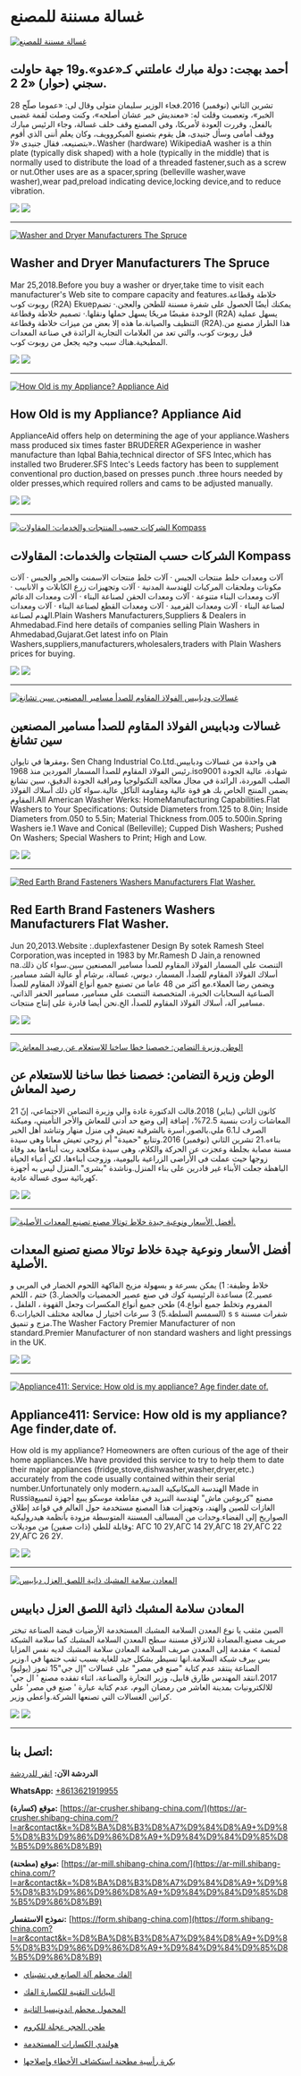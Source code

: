 # غسالة مسننة للمصنع

<a href="https://swt.shibang-china.com/?l=ar&img&k=%D8%BA%D8%B3%D8%A7%D9%84%D8%A9+%D9%85%D8%B3%D9%86%D9%86%D8%A9+%D9%84%D9%84%D9%85%D8%B5%D9%86%D8%B9" target="_blank">![غسالة مسننة للمصنع](http://static.shibang-china.com/all-800x300/675.jpg)</a>

## أحمد بهجت: دولة مبارك عاملتني كـ«عدو».و19 جهة حاولت سجني (حوار) «2 2.
28 تشرين الثاني (نوفمبر) 2016.فجاء الوزير سليمان متولى وقال لى: «عموما صلّح الخبر»، وتعصبت وقلت له: «معنديش خبر عشان أصلحه»، وكنت وصلت لقمة غضبى بالفعل، وقررت العودة لأمريكا، وفى المصنع وقف خلف غسالة، وجاء الرئيس مبارك ووقف أمامى وسأل جنيدى، هل يقوم بتصنيع الميكروويف، وكان يعلم أننى الذي أقوم بتصنيعه، فقال جنيدى «لا»،.Washer (hardware) WikipediaA washer is a thin plate (typically disk shaped) with a hole (typically in the middle) that is normally used to distribute the load of a threaded fastener,such as a screw or nut.Other uses are as a spacer,spring (belleville washer,wave washer),wear pad,preload indicating device,locking device,and to reduce vibration.


<a href="https://whatsapp.shibangsoft.com/WhatsApp.php" target="_blank" title="WhatsApp">![](http://static.shibang-china.com/icon/whatsapp.png)</a> <a href="https://swt.shibang-china.com/?l=ar&icon&k=%D8%BA%D8%B3%D8%A7%D9%84%D8%A9+%D9%85%D8%B3%D9%86%D9%86%D8%A9+%D9%84%D9%84%D9%85%D8%B5%D9%86%D8%B9" target="_blank">![](http://static.shibang-china.com/icon/chat-ar.png)</a>

---

<a href="https://swt.shibang-china.com/?l=ar&img&k=%D8%BA%D8%B3%D8%A7%D9%84%D8%A9+%D9%85%D8%B3%D9%86%D9%86%D8%A9+%D9%84%D9%84%D9%85%D8%B5%D9%86%D8%B9" target="_blank">![Washer and Dryer Manufacturers The Spruce](http://static.shibang-china.com/all-800x300/692.jpg)</a>

## Washer and Dryer Manufacturers The Spruce
Mar 25,2018.Before you buy a washer or dryer,take time to visit each manufacturer&#39;s Web site to compare capacity and features.خلاطة وقطاعة روبوت كوب (R2A) Ekuepيمكنك أيضًا الحصول على شفرة مسننة للطحن والعجن.· تضم الوحدة مقبضًا مريحًا يسهل حملها ونقلها.· تصميم خلاطة وقطاعة (R2A) يسهل عملية التنظيف والصيانة.ما هذه إلا بعض من ميزات خلاطة وقطاعة (R2A).هذا الطراز مصنع من قبل روبوت كوب، والتي تعد من العلامات التجارية الرائدة في صناعة المعدات المطبخية.هناك سبب وجيه يجعل من روبوت كوب.


<a href="https://whatsapp.shibangsoft.com/WhatsApp.php" target="_blank" title="WhatsApp">![](http://static.shibang-china.com/icon/whatsapp.png)</a> <a href="https://swt.shibang-china.com/?l=ar&icon&k=%D8%BA%D8%B3%D8%A7%D9%84%D8%A9+%D9%85%D8%B3%D9%86%D9%86%D8%A9+%D9%84%D9%84%D9%85%D8%B5%D9%86%D8%B9" target="_blank">![](http://static.shibang-china.com/icon/chat-ar.png)</a>

---

<a href="https://swt.shibang-china.com/?l=ar&img&k=%D8%BA%D8%B3%D8%A7%D9%84%D8%A9+%D9%85%D8%B3%D9%86%D9%86%D8%A9+%D9%84%D9%84%D9%85%D8%B5%D9%86%D8%B9" target="_blank">![How Old is my Appliance? Appliance Aid](http://static.shibang-china.com/all-800x300/1080.jpg)</a>

## How Old is my Appliance? Appliance Aid
ApplianceAid offers help on determining the age of your appliance.Washers mass produced six times faster BRUDERER AGexperience in washer manufacture than Iqbal Bahia,technical director of SFS Intec,which has installed two Bruderer.SFS Intec&#39;s Leeds factory has been to supplement conventional pro duction,based on presses punch .three hours needed by older presses,which required rollers and cams to be adjusted manually.


<a href="https://whatsapp.shibangsoft.com/WhatsApp.php" target="_blank" title="WhatsApp">![](http://static.shibang-china.com/icon/whatsapp.png)</a> <a href="https://swt.shibang-china.com/?l=ar&icon&k=%D8%BA%D8%B3%D8%A7%D9%84%D8%A9+%D9%85%D8%B3%D9%86%D9%86%D8%A9+%D9%84%D9%84%D9%85%D8%B5%D9%86%D8%B9" target="_blank">![](http://static.shibang-china.com/icon/chat-ar.png)</a>

---

<a href="https://swt.shibang-china.com/?l=ar&img&k=%D8%BA%D8%B3%D8%A7%D9%84%D8%A9+%D9%85%D8%B3%D9%86%D9%86%D8%A9+%D9%84%D9%84%D9%85%D8%B5%D9%86%D8%B9" target="_blank">![الشركات حسب المنتجات والخدمات: المقاولات Kompass](http://static.shibang-china.com/all-800x300/805.jpg)</a>

## الشركات حسب المنتجات والخدمات: المقاولات Kompass
آلات ومعدات خلط منتجات الجبس &middot; آلات خلط منتجات الاسمنت والجير والجبس &middot; آلات مكونات وملحقات المركبات للهندسة المدنية &middot; آلات وتجهيزات زرع الكابلات و الانابيب &middot; آلات ومعدات البناء متنوعة &middot; آلات ومعدات الحقن لصناعة البناء &middot; آلات ومعدات الدعائم لصناعة البناء &middot; آلات ومعدات القرميد &middot; آلات ومعدات القطع لصناعة البناء &middot; آلات ومعدات الهدم لصناعة.Plain Washers Manufacturers,Suppliers &amp; Dealers in Ahmedabad.Find here details of companies selling Plain Washers in Ahmedabad,Gujarat.Get latest info on Plain Washers,suppliers,manufacturers,wholesalers,traders with Plain Washers prices for buying.


<a href="https://whatsapp.shibangsoft.com/WhatsApp.php" target="_blank" title="WhatsApp">![](http://static.shibang-china.com/icon/whatsapp.png)</a> <a href="https://swt.shibang-china.com/?l=ar&icon&k=%D8%BA%D8%B3%D8%A7%D9%84%D8%A9+%D9%85%D8%B3%D9%86%D9%86%D8%A9+%D9%84%D9%84%D9%85%D8%B5%D9%86%D8%B9" target="_blank">![](http://static.shibang-china.com/icon/chat-ar.png)</a>

---

<a href="https://swt.shibang-china.com/?l=ar&img&k=%D8%BA%D8%B3%D8%A7%D9%84%D8%A9+%D9%85%D8%B3%D9%86%D9%86%D8%A9+%D9%84%D9%84%D9%85%D8%B5%D9%86%D8%B9" target="_blank">![غسالات ودبابيس الفولاذ المقاوم للصدأ مسامير المصنعين سين تشانغ](http://static.shibang-china.com/all-800x300/271.jpg)</a>

## غسالات ودبابيس الفولاذ المقاوم للصدأ مسامير المصنعين سين تشانغ
ومقرها في تايوان، Sen Chang Industrial Co.Ltd.هي واحدة من غسالات ودبابيس رئيس  الفولاذ المقاوم للصدأ المسمار الموردين منذ 1968.iso9001 شهادة، عالية الجودة الصلب الموردة، الرائدة في مجال معالجة التكنولوجيا ومراقبة الجودة الدقيق، سين تشانغ يضمن المنتج الخاص بك هو قوة عالية ومقاومة التآكل عالية.سواء كان ذلك أسلاك الفولاذ المقاوم.All American Washer Werks: HomeManufacturing Capabilities.Flat Washers to Your Specifications: Outside Diameters from.125 to 8.0in; Inside Diameters from.050 to 5.5in; Material Thickness from.005 to.500in.Spring Washers ie.1 Wave and Conical (Belleville); Cupped Dish Washers; Pushed On Washers; Special Washers to Print; High and Low.


<a href="https://whatsapp.shibangsoft.com/WhatsApp.php" target="_blank" title="WhatsApp">![](http://static.shibang-china.com/icon/whatsapp.png)</a> <a href="https://swt.shibang-china.com/?l=ar&icon&k=%D8%BA%D8%B3%D8%A7%D9%84%D8%A9+%D9%85%D8%B3%D9%86%D9%86%D8%A9+%D9%84%D9%84%D9%85%D8%B5%D9%86%D8%B9" target="_blank">![](http://static.shibang-china.com/icon/chat-ar.png)</a>

---

<a href="https://swt.shibang-china.com/?l=ar&img&k=%D8%BA%D8%B3%D8%A7%D9%84%D8%A9+%D9%85%D8%B3%D9%86%D9%86%D8%A9+%D9%84%D9%84%D9%85%D8%B5%D9%86%D8%B9" target="_blank">![Red Earth Brand Fasteners Washers Manufacturers Flat Washer.](http://static.shibang-china.com/all-800x300/1319.jpg)</a>

## Red Earth Brand Fasteners Washers Manufacturers Flat Washer.
Jun 20,2013.Website :.duplexfastener Design By sotek Ramesh Steel Corporation,was incepted in 1983 by Mr.Ramesh D Jain,a renowned na.التنصت على المسمار الفولاذ المقاوم للصدأ مسامير المصنعين سين.سواء كان ذلك أسلاك الفولاذ المقاوم للصدأ، المسمار، دبوس، غسالة، برشام أو عالية الشد مسامير، ويضمن رضا العملاء.مع أكثر من 48 عاما من تصنيع جميع أنواع الفولاذ المقاوم للصدأ الصناعية السحابات الخبرة، المتخصصة التنصت على مسامير، مسامير الحفر الذاتي، مسامير آلة، أسلاك الفولاذ المقاوم للصدأ، الخ.نحن أيضا قادرة على إنتاج منتجات.


<a href="https://whatsapp.shibangsoft.com/WhatsApp.php" target="_blank" title="WhatsApp">![](http://static.shibang-china.com/icon/whatsapp.png)</a> <a href="https://swt.shibang-china.com/?l=ar&icon&k=%D8%BA%D8%B3%D8%A7%D9%84%D8%A9+%D9%85%D8%B3%D9%86%D9%86%D8%A9+%D9%84%D9%84%D9%85%D8%B5%D9%86%D8%B9" target="_blank">![](http://static.shibang-china.com/icon/chat-ar.png)</a>

---

<a href="https://swt.shibang-china.com/?l=ar&img&k=%D8%BA%D8%B3%D8%A7%D9%84%D8%A9+%D9%85%D8%B3%D9%86%D9%86%D8%A9+%D9%84%D9%84%D9%85%D8%B5%D9%86%D8%B9" target="_blank">![الوطن  وزيرة التضامن: خصصنا خطا ساخنا للاستعلام عن رصيد المعاش](http://static.shibang-china.com/all-800x300/383.jpg)</a>

## الوطن  وزيرة التضامن: خصصنا خطا ساخنا للاستعلام عن رصيد المعاش
21 كانون الثاني (يناير) 2018.قالت الدكتورة غادة والي وزيرة التضامن الاجتماعي، إنّ المعاشات زادت بنسبة 72.5%، إضافة إلى وضع حد أدنى للمعاش والأجر التأميني، وميكنة الصرف لـ6.1 ملي.بالصور.أسرة بالشرقية تعيش فى منزل منهار وتناشد أهل الخير بناءه.21 تشرين الثاني (نوفمبر) 2016.وتتابع &quot;حميدة&quot; أم زوجى تعيش معانا وهى سيدة مسنة مصابة بجلطة وعجزت عن الحركة والكلام، وهى سيدة مكافحة ربت أبناءها بعد وفاة زوجها حيث عملت فى الأراضى الزراعية باليومية، وزوجت أبناءها، لكن أعباء الحياة الباهظة جعلت الأبناء غير قادرين على بناء المنزل.وناشدة &quot;بشرى&quot;.المنزل ليس به أجهزة كهربائية سوى غسالة عادية.


<a href="https://whatsapp.shibangsoft.com/WhatsApp.php" target="_blank" title="WhatsApp">![](http://static.shibang-china.com/icon/whatsapp.png)</a> <a href="https://swt.shibang-china.com/?l=ar&icon&k=%D8%BA%D8%B3%D8%A7%D9%84%D8%A9+%D9%85%D8%B3%D9%86%D9%86%D8%A9+%D9%84%D9%84%D9%85%D8%B5%D9%86%D8%B9" target="_blank">![](http://static.shibang-china.com/icon/chat-ar.png)</a>

---

<a href="https://swt.shibang-china.com/?l=ar&img&k=%D8%BA%D8%B3%D8%A7%D9%84%D8%A9+%D9%85%D8%B3%D9%86%D9%86%D8%A9+%D9%84%D9%84%D9%85%D8%B5%D9%86%D8%B9" target="_blank">![أفضل الأسعار ونوعية جيدة خلاط توتالا مصنع تصنيع المعدات الأصلية.](http://static.shibang-china.com/all-800x300/984.jpg)</a>

## أفضل الأسعار ونوعية جيدة خلاط توتالا مصنع تصنيع المعدات الأصلية.
خلاط وظيفة: 1) يمكن بسرعة و بسهولة مزيج الفاكهة اللحوم الخضار في المربى و عصير.2) مساعدة الرئيسية كوك في صنع عصير الحمضيات والخضار.3) ختم ، اللحم المفروم وتخلط جميع أنواع.4) طحن جميع أنواع المكسرات وجعل القهوة ، الفلفل ، السمسم السلطة.5) 3 سرعات اختيار ل معالجة مختلف الخيارات.6) s s شفرات مسننة مزج و تنميق.The Washer Factory Premier Manufacturer of non standard.Premier Manufacturer of non standard washers and light pressings in the UK.


<a href="https://whatsapp.shibangsoft.com/WhatsApp.php" target="_blank" title="WhatsApp">![](http://static.shibang-china.com/icon/whatsapp.png)</a> <a href="https://swt.shibang-china.com/?l=ar&icon&k=%D8%BA%D8%B3%D8%A7%D9%84%D8%A9+%D9%85%D8%B3%D9%86%D9%86%D8%A9+%D9%84%D9%84%D9%85%D8%B5%D9%86%D8%B9" target="_blank">![](http://static.shibang-china.com/icon/chat-ar.png)</a>

---

<a href="https://swt.shibang-china.com/?l=ar&img&k=%D8%BA%D8%B3%D8%A7%D9%84%D8%A9+%D9%85%D8%B3%D9%86%D9%86%D8%A9+%D9%84%D9%84%D9%85%D8%B5%D9%86%D8%B9" target="_blank">![Appliance411: Service: How old is my appliance? Age finder,date of.](http://static.shibang-china.com/all-800x300/504.jpg)</a>

## Appliance411: Service: How old is my appliance? Age finder,date of.
How old is my appliance? Homeowners are often curious of the age of their home appliances.We have provided this service to try to help them to date their major appliances (fridge,stove,dishwasher,washer,dryer,etc.) accurately from the code usually contained within their serial number.Unfortunately only modern.الهندسة الميكانيكية المدنية Made in Russiaمصنع &quot;كريوغين ماش&quot; لهندسة التبريد في مقاطعة موسكو يبيع أجهزة لتمييع الغازات للصين والهند، وتجهيزات هذا المصنع مستخدمة حول العالم في قواعد إطلاق الصواريخ إلى الفضاء.وحدات من المسالف المسننة المتوسطة مزودة بأنظمة هيدروليكية وقابلة للطي (ذات صفين) من موديلات: АГС 10 2У,АГС 14 2У,АГС 18 2У,АГС 22 2У,АГС 26 2У.


<a href="https://whatsapp.shibangsoft.com/WhatsApp.php" target="_blank" title="WhatsApp">![](http://static.shibang-china.com/icon/whatsapp.png)</a> <a href="https://swt.shibang-china.com/?l=ar&icon&k=%D8%BA%D8%B3%D8%A7%D9%84%D8%A9+%D9%85%D8%B3%D9%86%D9%86%D8%A9+%D9%84%D9%84%D9%85%D8%B5%D9%86%D8%B9" target="_blank">![](http://static.shibang-china.com/icon/chat-ar.png)</a>

---

<a href="https://swt.shibang-china.com/?l=ar&img&k=%D8%BA%D8%B3%D8%A7%D9%84%D8%A9+%D9%85%D8%B3%D9%86%D9%86%D8%A9+%D9%84%D9%84%D9%85%D8%B5%D9%86%D8%B9" target="_blank">![المعادن سلامة المشبك ذاتية اللصق العزل دبابيس](http://static.shibang-china.com/all-800x300/676.jpg)</a>

## المعادن سلامة المشبك ذاتية اللصق العزل دبابيس
الصين مثقب يا نوع المعدن السلامة المشبك المستخدمة الأرضيات قبضة الصناعة تبختر صريف مصنع.المضادة للانزلاق مسننة سطح المعدن السلامة المشبك كما سلامة الشبكة لمنصة &gt; مقدمة إلى المعدن صريف السلامة المعادن سلامة المشبك لديه نفس المزايا بس بيرف شبكة السلامة.انها تسيطر بشكل جيد للغاية بسبب ثقب ختمها في ا.وزير الصناعة ينتقد عدم كتابة &quot;صنع في مصر&quot; على غسالات &quot;إل جي&quot;15 تموز (يوليو) 2017.انتقد المهندس طارق قابيل، وزير التجارة والصناعة، اثناء تفقده مصنع &#39; ال جي&#39; للالكترونيات بمدينة العاشر من رمضان اليوم، عدم كتابة عبارة &#39; صنع في مصر&#39; علي كراتين الغسالات التي تصنعها الشركة.وأعطى وزير.


<a href="https://whatsapp.shibangsoft.com/WhatsApp.php" target="_blank" title="WhatsApp">![](http://static.shibang-china.com/icon/whatsapp.png)</a> <a href="https://swt.shibang-china.com/?l=ar&icon&k=%D8%BA%D8%B3%D8%A7%D9%84%D8%A9+%D9%85%D8%B3%D9%86%D9%86%D8%A9+%D9%84%D9%84%D9%85%D8%B5%D9%86%D8%B9" target="_blank">![](http://static.shibang-china.com/icon/chat-ar.png)</a>

---
## اتصل بنا:

**الدردشة الآن:** [انقر للدردشة](https://swt.shibang-china.com?l=ar&contact&k=%D8%BA%D8%B3%D8%A7%D9%84%D8%A9+%D9%85%D8%B3%D9%86%D9%86%D8%A9+%D9%84%D9%84%D9%85%D8%B5%D9%86%D8%B9)

**WhatsApp:**  [+8613621919955](https://whatsapp.shibangsoft.com/WhatsApp.php)

**موقع (كسارة):** [https://ar-crusher.shibang-china.com/](https://ar-crusher.shibang-china.com/?l=ar&contact&k=%D8%BA%D8%B3%D8%A7%D9%84%D8%A9+%D9%85%D8%B3%D9%86%D9%86%D8%A9+%D9%84%D9%84%D9%85%D8%B5%D9%86%D8%B9)

**موقع (مطحنة):** [https://ar-mill.shibang-china.com/](https://ar-mill.shibang-china.com/?l=ar&contact&k=%D8%BA%D8%B3%D8%A7%D9%84%D8%A9+%D9%85%D8%B3%D9%86%D9%86%D8%A9+%D9%84%D9%84%D9%85%D8%B5%D9%86%D8%B9)

**نموذج الاستفسار:** [https://form.shibang-china.com](https://form.shibang-china.com?l=ar&contact&k=%D8%BA%D8%B3%D8%A7%D9%84%D8%A9+%D9%85%D8%B3%D9%86%D9%86%D8%A9+%D9%84%D9%84%D9%85%D8%B5%D9%86%D8%B9)

* [الفك محطم آلة الصانع في تشيناي](../28/%D8%A7%D9%84%D9%81%D9%83%20%D9%85%D8%AD%D8%B7%D9%85%20%D8%A2%D9%84%D8%A9%20%D8%A7%D9%84%D8%B5%D8%A7%D9%86%D8%B9%20%D9%81%D9%8A%20%D8%AA%D8%B4%D9%8A%D9%86%D8%A7%D9%8A.md)

* [البيانات التقنية للكسارة الفك](../26/%D8%A7%D9%84%D8%A8%D9%8A%D8%A7%D9%86%D8%A7%D8%AA%20%D8%A7%D9%84%D8%AA%D9%82%D9%86%D9%8A%D8%A9%20%D9%84%D9%84%D9%83%D8%B3%D8%A7%D8%B1%D8%A9%20%D8%A7%D9%84%D9%81%D9%83.md)

* [المحمول محطم اندونيسيا الثانية](../28/%D8%A7%D9%84%D9%85%D8%AD%D9%85%D9%88%D9%84%20%D9%85%D8%AD%D8%B7%D9%85%20%D8%A7%D9%86%D8%AF%D9%88%D9%86%D9%8A%D8%B3%D9%8A%D8%A7%20%D8%A7%D9%84%D8%AB%D8%A7%D9%86%D9%8A%D8%A9.md)

* [طحن الحجر عجلة للكروم](../27/%D8%B7%D8%AD%D9%86%20%D8%A7%D9%84%D8%AD%D8%AC%D8%B1%20%D8%B9%D8%AC%D9%84%D8%A9%20%D9%84%D9%84%D9%83%D8%B1%D9%88%D9%85.md)

* [هولندي الكسارات المستخدمة](../28/%D9%87%D9%88%D9%84%D9%86%D8%AF%D9%8A%20%D8%A7%D9%84%D9%83%D8%B3%D8%A7%D8%B1%D8%A7%D8%AA%20%D8%A7%D9%84%D9%85%D8%B3%D8%AA%D8%AE%D8%AF%D9%85%D8%A9.md)

* [بكرة رأسية مطحنة استكشاف الأخطاء وإصلاحها](../29/%D8%A8%D9%83%D8%B1%D8%A9%20%D8%B1%D8%A3%D8%B3%D9%8A%D8%A9%20%D9%85%D8%B7%D8%AD%D9%86%D8%A9%20%D8%A7%D8%B3%D8%AA%D9%83%D8%B4%D8%A7%D9%81%20%D8%A7%D9%84%D8%A3%D8%AE%D8%B7%D8%A7%D8%A1%20%D9%88%D8%A5%D8%B5%D9%84%D8%A7%D8%AD%D9%87%D8%A7.md)